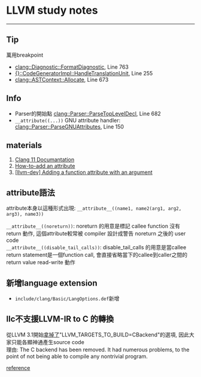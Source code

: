# LLVM study notes
---
## Tip
萬用breakpoint  
 - [clang::Diagnostic::FormatDiagnostic](file:///d:\app_toolchain_unsp_hq\src\exeproject\qpcx\src\tools\clang\lib\basic\diagnostic.cpp), Line 763  
 - [{}::CodeGeneratorImpl::HandleTranslationUnit](file:///d:\app_toolchain_unsp_hq\src\exeproject\qpcx\src\tools\clang\lib\codegen\modulebuilder.cpp), Line 255  
 - [clang::ASTContext::Allocate](file:///d:\app_toolchain_unsp_hq\src\exeproject\qpcx\src\tools\clang\include\clang\ast\astcontext.h), Line 673  

## Info
 - Parser的開始點 [clang::Parser::ParseTopLevelDecl](file:///d:\app_toolchain_unsp_hq\src\exeproject\qpcx\src\tools\clang\lib\parse\parser.cpp), Line 682  
 - `__attribute((...))` GNU attribute handler: [clang::Parser::ParseGNUAttributes](file:///d:\app_toolchain_unsp_hq\src\exeproject\qpcx\src\tools\clang\lib\parse\parsedecl.cpp), Line 150  

## materials
1. [Clang 11 Documantation](https://clang.llvm.org/docs/AttributeReference.html)  
2. [How-to-add an attribute](http://clang.llvm.org/docs/InternalsManual.html#how-to-add-an-attribute)  
3. [[llvm-dev] Adding a function attribute with an argument](http://lists.llvm.org/pipermail/llvm-dev/2015-October/091122.html)  

## attribute語法
attribute本身以這種形式出現: `__attribute__((name1, name2(arg1, arg2, arg3), name3))`

`__attribute__((noreturn))`: noreturn 的用意是標記 callee function 沒有 return 動作, 這個attribute較常被 compiler 設計成警告 noreturn 之後的 user code  
`__attribute__((disable_tail_calls))`: disable_tail_calls 的用意是當callee return statement是一個function call, 會直接省略當下的callee到caller之間的return value read-write 動作  

## 新增language extension
 - `include/clang/Basic/LangOptions.def`新增

## llc不支援LLVM-IR to C 的轉換
從LLVM 3.1開始[拿掉了](https://releases.llvm.org/3.1/docs/ReleaseNotes.html)"LLVM_TARGETS_TO_BUILD=CBackend"的選項, 因此大家只能各顯神通產生source code  
理由: The C backend has been removed. It had numerous problems, to the point of not being able to compile any nontrivial program.

[reference](https://gcc.gnu.org/onlinedocs/gcc-4.9.1/gcc/Attribute-Syntax.html#Attribute-Syntax)
